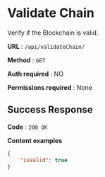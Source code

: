 # Validate Chain

Verify if the Blockchain is valid.

**URL** : `/api/validateChain/`

**Method** : `GET`

**Auth required** : NO

**Permissions required** : None

## Success Response

**Code** : `200 OK`

**Content examples**

```json
{
    "isValid": true
}
```
